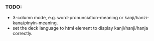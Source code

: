 
### TODO: 
- 3-column mode, e.g. word-pronunciation-meaning or kanji/hanzi-kana/pinyin-meaning.
- set the deck language to html element to display kanji/hanji/hanja correctly.
